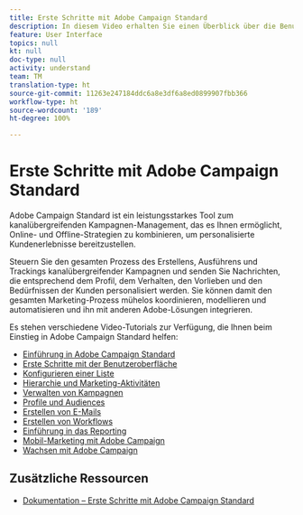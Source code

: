 ```yaml
---
title: Erste Schritte mit Adobe Campaign Standard
description: In diesem Video erhalten Sie einen Überblick über die Benutzeroberfläche von Adobe Campaign Standard sowie die wichtigsten Funktionen.
feature: User Interface
topics: null
kt: null
doc-type: null
activity: understand
team: TM
translation-type: ht
source-git-commit: 11263e247184ddc6a8e3df6a8ed0899907fbb366
workflow-type: ht
source-wordcount: '189'
ht-degree: 100%

---
```



# Erste Schritte mit Adobe Campaign Standard

Adobe Campaign Standard ist ein leistungsstarkes Tool zum kanalübergreifenden Kampagnen-Management, das es Ihnen ermöglicht, Online- und Offline-Strategien zu kombinieren, um personalisierte Kundenerlebnisse bereitzustellen.

Steuern Sie den gesamten Prozess des Erstellens, Ausführens und Trackings kanalübergreifender Kampagnen und senden Sie Nachrichten, die entsprechend dem Profil, dem Verhalten, den Vorlieben und den Bedürfnissen der Kunden personalisiert werden. Sie können damit den gesamten Marketing-Prozess mühelos koordinieren, modellieren und automatisieren und ihn mit anderen Adobe-Lösungen integrieren.

Es stehen verschiedene Video-Tutorials zur Verfügung, die Ihnen beim Einstieg in Adobe Campaign Standard helfen:

* [Einführung in Adobe Campaign Standard](/help/getting-started/adobe-campaign-standard-introduction.md)
* [Erste Schritte mit der Benutzeroberfläche](/help/getting-started/getting-started-with-the-ui.md)
* [Konfigurieren einer Liste](/help/getting-started/configure-a-list.md)
* [Hierarchie und Marketing-Aktivitäten](/help/getting-started/explore-hierarchy-and-marketing-activities.md)
* [Verwalten von Kampagnen](/help/getting-started/managing-campaigns.md)
* [Profile und Audiences](/help/getting-started/understanding-profiles-and-audiences.md)
* [Erstellen von E-Mails](https://experienceleague.adobe.com/docs/campaign-standard-learn/tutorials/communication-channels/email/create-email-from-homepage.html?lang=de) 
* [Erstellen von Workflows](/help/managing-processes-and-data/creating-a-workflow.md)
* [Einführung in das Reporting](/help/getting-started/reporting-with-adobe-campaign-introduction.md)
* [Mobil-Marketing mit Adobe Campaign](/help/getting-started/mobile-marketing-with-adobe-campaign.md)
* [Wachsen mit Adobe Campaign](/help/getting-started/growing-with-adobe-campaign.md)

## Zusätzliche Ressourcen

* [Dokumentation – Erste Schritte mit Adobe Campaign Standard](https://docs.adobe.com/content/help/de-DE/campaign-standard/using/getting-started/about-campaign-standard.html)
